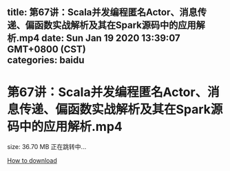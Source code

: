 
title: 第67讲：Scala并发编程匿名Actor、消息传递、偏函数实战解析及其在Spark源码中的应用解析.mp4
date: Sun Jan 19 2020 13:39:07 GMT+0800 (CST)    
categories: baidu
---

# 第67讲：Scala并发编程匿名Actor、消息传递、偏函数实战解析及其在Spark源码中的应用解析.mp4
size: 36.70 MB
 正在跳转中...
 

[How to download](https://bpcam.bemobtrk.com/go/2ceec3aa-1ca2-46d6-b9ff-aaa5c184517c?jno=4779)